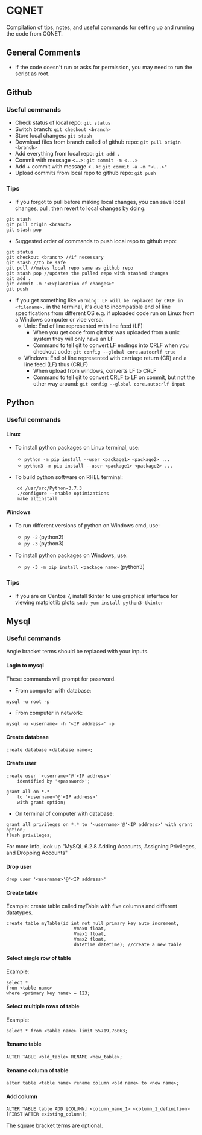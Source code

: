 # CQNET
Compilation of tips, notes, and useful commands for setting up and running the code from CQNET.

## General Comments
* If the code doesn't run or asks for permission, you may need to run the script as root.

## Github
### Useful commands
* Check status of local repo: `git status`
* Switch branch: `git checkout <branch>`
* Store local changes: `git stash`
* Download files from branch called <branch> of github repo: `git pull origin <branch>`
* Add everything from local repo: `git add .`
* Commit with message <...>: `git commit -m <...>`
* Add + commit with message <...>: `git commit -a -m "<...>"`
* Upload commits from local repo to github repo: `git push`

### Tips
* If you forgot to pull before making local changes, you can save local changes, pull,
then revert to local changes by doing:
```
git stash
git pull origin <branch>
git stash pop
```
* Suggested order of commands to push local repo to github repo:
```
git status
git checkout <branch> //if necessary
git stash //to be safe
git pull //makes local repo same as github repo
git stash pop //updates the pulled repo with stashed changes
git add .
git commit -m "<Explanation of changes>"
git push
```

* If you get something like `warning: LF will be replaced by CRLF in <filename>.` in the terminal,
it's due to incompatible end of line specifications from different OS e.g. if uploaded code run on Linux
from a Windows computer or vice versa.
  - Unix: End of line represented with line feed (LF)
    - When you get code from git that was uploaded from a unix system they will only have an LF
    - Command to tell git to convert LF endings into CRLF
    when you checkout code: `git config --global core.autocrlf true`
  - Windows: End of line represented with carriage return (CR) and a line feed (LF) thus (CRLF)
    - When upload from windows, converts LF to CRLF
    - Command to tell git to convert CRLF to LF on commit,
    but not the other way around: `git config --global core.autocrlf input`


## Python
### Useful commands
#### Linux
* To install python packages on Linux terminal, use:
	- `python -m pip install --user <package1> <package2> ...`
	- `python3 -m pip install --user <package1> <package2> ...`

* To build python software on RHEL terminal:
```
	cd /usr/src/Python-3.7.3
	./configure --enable optimizations
	make altinstall
```

#### Windows
* To run different versions of python on Windows cmd, use:
	* `py -2` (python2)
	* `py -3` (python3)

* To install python packages on Windows, use:
	- `py -3 -m pip install <package name>` (python3)

### Tips
* If you are on Centos 7, install tkinter to use graphical interface for viewing matplotlib plots:
`sudo yum install python3-tkinter`


## Mysql
### Useful commands

Angle bracket terms should be replaced with your inputs.

#### Login to mysql
These commands will prompt for password.

* From computer with database:
```
mysql -u root -p
```

* From computer in network:
```
mysql -u <username> -h '<IP address>' -p
```


#### Create database
```create database <database name>;```

#### Create user
```
create user '<username>'@'<IP address>'
	identified by '<password>';

grant all on *.*
	to '<username>'@'<IP address>'  
	with grant option;
```
* On terminal of computer with database:

```
grant all privileges on *.* to '<username>'@'<IP address>' with grant option;
flush privileges;
```

For more info, look up "MySQL 6.2.8 Adding Accounts, Assigning Privileges, and Dropping Accounts"
#### Drop user

```
drop user '<username>'@'<IP address>'
```


#### Create table
Example: create table called myTable with five columns and different datatypes.

```
create table myTable(id int not null primary key auto_increment,
                         Vmax0 float,
                         Vmax1 float,
                         Vmax2 float,
                         datetime datetime); //create a new table
```

#### Select single row of table
Example:

```
select *
from <table name>
where <primary key name> = 123;
```


#### Select multiple rows of table
Example:

```
select * from <table name> limit 55719,76063;
```

#### Rename table
```
ALTER TABLE <old_table> RENAME <new_table>;
```


#### Rename column of table

```
alter table <table name> rename column <old name> to <new name>;
```

#### Add column

```
ALTER TABLE table ADD [COLUMN] <column_name_1> <column_1_definition> [FIRST|AFTER existing_column];
```
The square bracket terms are optional.
